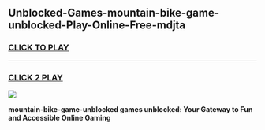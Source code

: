 
## Unblocked-Games-mountain-bike-game-unblocked-Play-Online-Free-mdjta
<h3>
<a href="https://premium76.site?title=mountain-bike-game-unblocked&ref=26A">CLICK TO PLAY</a></h3>
<hr>

<h3>
<a href="https://premium76.site?title=mountain-bike-game-unblocked&ref=26A">CLICK 2 PLAY</a>
  
</h3>

<a href="https://premium76.site?title=mountain-bike-game-unblocked&ref=26A"><img src="https://clearcache.store/games.png"></a>


**mountain-bike-game-unblocked games unblocked: Your Gateway to Fun and Accessible Online Gaming**
